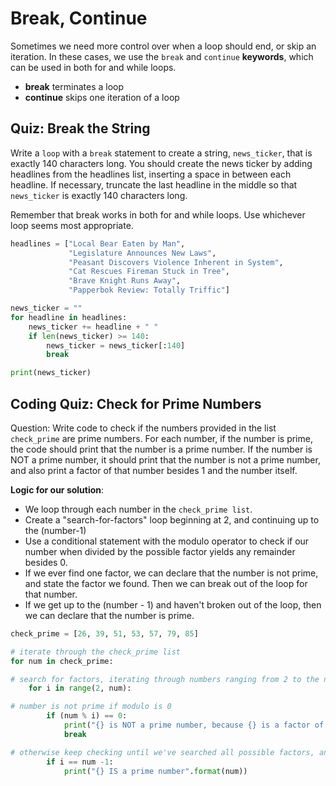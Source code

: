 # Break, Continue
Sometimes we need more control over when a loop should end, or skip an iteration. In these cases, we use the `break` and `continue` **keywords**, which can be used in both for and while loops.

- **break** terminates a loop
- **continue** skips one iteration of a loop


## Quiz: Break the String
Write a `loop` with a `break` statement to create a string, `news_ticker`, that is exactly 140 characters long. You should create the news ticker by adding headlines from the headlines list, inserting a space in between each headline. If necessary, truncate the last headline in the middle so that `news_ticker` is exactly 140 characters long.

Remember that break works in both for and while loops. Use whichever loop seems most appropriate.
```python
headlines = ["Local Bear Eaten by Man",
             "Legislature Announces New Laws",
             "Peasant Discovers Violence Inherent in System",
             "Cat Rescues Fireman Stuck in Tree",
             "Brave Knight Runs Away",
             "Papperbok Review: Totally Triffic"]

news_ticker = ""
for headline in headlines:
    news_ticker += headline + " "
    if len(news_ticker) >= 140:
        news_ticker = news_ticker[:140]
        break

print(news_ticker)
```

## Coding Quiz: Check for Prime Numbers
Question: Write code to check if the numbers provided in the list `check_prime` are prime numbers. For each number, if the number is prime, the code should print that the number is a prime number. If the number is NOT a prime number, it should print that the number is not a prime number, and also print a factor of that number besides 1 and the number itself.

**Logic for our solution**:

- We loop through each number in the `check_prime list`.
- Create a "search-for-factors" loop beginning at 2, and continuing up to the (number-1)
- Use a conditional statement with the modulo operator to check if our number when divided by the possible factor yields any remainder besides 0.
- If we ever find one factor, we can declare that the number is not prime, and state the factor we found. Then we can break out of the loop for that number.
- If we get up to the (number - 1) and haven't broken out of the loop, then we can declare that the number is prime.

```python
check_prime = [26, 39, 51, 53, 57, 79, 85]

# iterate through the check_prime list
for num in check_prime:

# search for factors, iterating through numbers ranging from 2 to the number itself
    for i in range(2, num):

# number is not prime if modulo is 0
        if (num % i) == 0:
            print("{} is NOT a prime number, because {} is a factor of {}".format(num, i, num))
            break

# otherwise keep checking until we've searched all possible factors, and then declare it prime
        if i == num -1:    
            print("{} IS a prime number".format(num))
```
